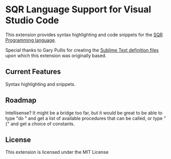 # SQR Language Support for Visual Studio Code

This extension provides syntax highlighting and code snippets for the 
[SQR Programming language](https://en.wikipedia.org/wiki/SQR).

Special thanks to Gary Pullis for creating the [Sublime Text definition files](https://github.com/gpullis/SublimeText-PeopleSoft_SQR) 
upon which this extension was originally based.

## Current Features

Syntax highlighting and snippets.

## Roadmap

Intellisense? It might be a bridge too far, but it would be great to be able to type "do " and get
a list of available procedures that can be called, or type "{" and get a choice of constants.

## License

This extension is licensed under the MIT License

